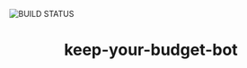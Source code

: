 ![BUILD STATUS](https://github.com/rshafikov/budget_keeper_bot/actions/workflows/main.yaml/badge.svg)
<h1 style="text-align:center">keep-your-budget-bot</h1>
